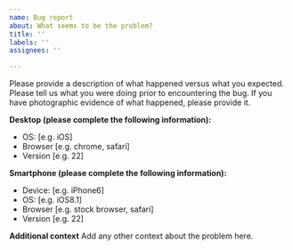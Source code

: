 ```yaml
---
name: Bug report
about: What seems to be the problem?
title: ''
labels: ''
assignees: ''

---
```


<Describe the bug>
Please provide a description of what happened versus what you expected.

<Reproducing the bug>
Please tell us what you were doing prior to encountering the bug.

<Screenshots>
If you have photographic evidence of what happened, please provide it.

**Desktop (please complete the following information):**
 - OS: [e.g. iOS]
 - Browser [e.g. chrome, safari]
 - Version [e.g. 22]

**Smartphone (please complete the following information):**
 - Device: [e.g. iPhone6]
 - OS: [e.g. iOS8.1]
 - Browser [e.g. stock browser, safari]
 - Version [e.g. 22]

**Additional context**
Add any other context about the problem here.
